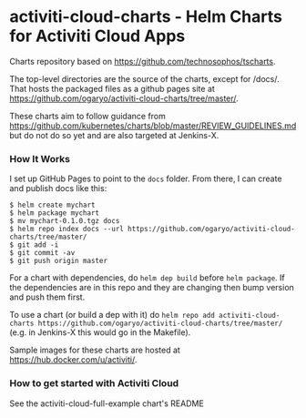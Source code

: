 # activiti-cloud-charts - Helm Charts for Activiti Cloud Apps

Charts repository based on https://github.com/technosophos/tscharts.

The top-level directories are the source of the charts, except for /docs/. That hosts the packaged files as a github pages site at https://github.com/ogaryo/activiti-cloud-charts/tree/master/.

These charts aim to follow guidance from https://github.com/kubernetes/charts/blob/master/REVIEW_GUIDELINES.md but do not do so yet and are also targeted at Jenkins-X.

### How It Works

I set up GitHub Pages to point to the `docs` folder. From there, I can
create and publish docs like this:

```console
$ helm create mychart
$ helm package mychart
$ mv mychart-0.1.0.tgz docs
$ helm repo index docs --url https://github.com/ogaryo/activiti-cloud-charts/tree/master/
$ git add -i
$ git commit -av
$ git push origin master
```
For a chart with dependencies, do `helm dep build` before `helm package`. If the dependencies are in this repo and they are changing then bump version and push them first.

To use a chart (or build a dep with it) do `helm repo add activiti-cloud-charts https://github.com/ogaryo/activiti-cloud-charts/tree/master/` (e.g. in Jenkins-X this would go in the Makefile).

Sample images for these charts are hosted at https://hub.docker.com/u/activiti/.

### How to get started with Activiti Cloud

See the activiti-cloud-full-example chart's README
